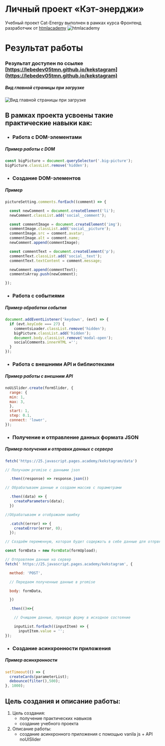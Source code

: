# Личный проект «Кэт-энерджи»

Учебный проект Cat-Energy выполнен в рамках курса Фронтенд разработчик от [htmlacademy](https://htmlacademy.ru)
![htmlacademy](https://ritfest.ru/i/ritfest/2018/reunion/members/html_academy.png)

# Результат работы

### Результат доступен по ссылке [https://lebedev05tmn.github.io/kekstagram](https://lebedev05tmn.github.io/kekstagram)

##### Вид главной страницы при загрузке

![Вид главной страницы при загрузке](https://github.com/lebedev05tmn/kekstagram/blob/main/img/Снимок%20экрана%202023-12-29%20в%2023.55.53.png)

## В рамках проекта усвоены такие практические навыки как:

- ### Работа с DOM-элементами

##### Пример работы с DOM

```js
const bigPicture = document.querySelector('.big-picture');
bigPicture.classList.remove('hidden');
```

- ### Создание DOM-элементов

##### Пример

```js
pictureSetting.comments.forEach((comment) => {

  const newComment = document.createElement('li');
  newComment.classList.add('social__comment');

  const commentImage = document.createElement('img');
  commentImage.classList.add('social__picture');
  commentImage.src = comment.avatar;
  commentImage.alt = comment.name;
  newComment.append(commentImage);

  const commentText = document.createElement('p');
  commentText.classList.add('social__text');
  commentText.textContent = comment.message;

  newComment.append(commentText);
  commentsArray.push(newComment);

});
```

- ### Работа c событиями

##### Пример обработки события
```js
document.addEventListener('keydown', (evt) => {
  if (evt.keyCode === 27) {
    commentsLoader.classList.remove('hidden');
    bigPicture.classList.add('hidden');
    document.body.classList.remove('modal-open');
    socialComments.innerHTML ='';
  }
});
```

- ### Работа с внешними API и библиотеками

##### Пример работы с внешним API

```js
noUiSlider.create(formSlider, {
  range: {
  min: 1,
  max: 3,
  },
  start: 1,
  step: 0.1,
  connect: 'lower',
});
```

- ### Получение и отправление данных формата JSON

##### Пример получения и отправки данных с сервера

```js
fetch('https://25.javascript.pages.academy/kekstagram/data')

// Получаем promise с данными json

  .then((response) => response.json())

// Обрабатываем данные и создаем массив с параметрами

  .then((data) => {
    createParameters(data);
  })

//Обрабатываем и отображаем ошибку

  .catch((error) => {
    createError(error, 0);
  });

// Создаём переменную, которая будет содержать в себе данные для отпрвки на сервер

const formData = new FormData(formUpload);

// Отправляем данные на сервер
fetch(' https://25.javascript.pages.academy/kekstagram', {

  method: 'POST',

  // Передаем полученные данные в promise

  body: formData,

  })

  .then(()=>{

    // Очищаем данные, приводя форму в исходное состояние

    inputList.forEach((inputItem) => {
      inputItem.value = '';
});
```

- ### Создание асинхронности приложения

##### Пример асинхронности


```js
setTimeout(() => {
  createCards(parameterList);
  debounce(filter(),500);
}, 1000);
```

## Цель создания и описание работы:

1. Цель создания:
   - получение практических навыков
   - создание учебного проекта
2. Описание работы:
   - создание асинхронного приложения с помощью vanila js + API noUISlider
